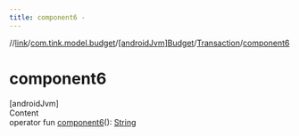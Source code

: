 ```yaml
---
title: component6 -
---
```

//[link](../../../index.md)/[com.tink.model.budget](../../index.md)/[[androidJvm]Budget](../index.md)/[Transaction](index.md)/[component6](component6.md)



# component6  
[androidJvm]  
Content  
operator fun [component6](component6.md)(): [String](https://kotlinlang.org/api/latest/jvm/stdlib/kotlin/-string/index.html)  



